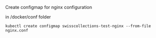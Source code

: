Create configmap for nginx configuration

in /docker/conf folder

```
kubectl create configmap swisscollections-test-nginx --from-file nginx.conf
```